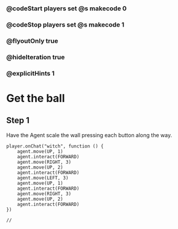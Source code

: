### @codeStart players set @s makecode 0
### @codeStop players set @s makecode 1

### @flyoutOnly true
### @hideIteration true
### @explicitHints 1

# Get the ball

## Step 1
Have the Agent scale the wall pressing each button along the way.

```ghost
player.onChat("witch", function () {
    agent.move(UP, 1)
    agent.interact(FORWARD)
    agent.move(RIGHT, 3)
    agent.move(UP, 2)
    agent.interact(FORWARD)
    agent.move(LEFT, 3)
    agent.move(UP, 1)
    agent.interact(FORWARD)
    agent.move(RIGHT, 3)
    agent.move(UP, 2)
    agent.interact(FORWARD)
})
```
```template
//
```
```package
```
